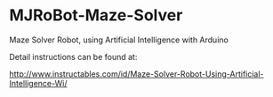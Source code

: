 # MJRoBot-Maze-Solver
Maze Solver Robot, using Artificial Intelligence with Arduino

Detail instructions can be found at:

http://www.instructables.com/id/Maze-Solver-Robot-Using-Artificial-Intelligence-Wi/

